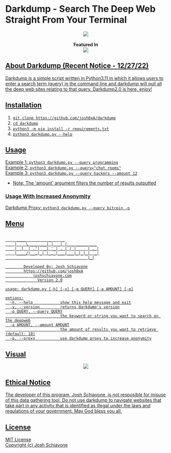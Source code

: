 # Darkdump - Search The Deep Web Straight From Your Terminal
<p align="center">
  <img src="https://github.com/josh0xA/darkdump/blob/main/imgs/ddumplogo.png?raw=true"</img>
  <br><br>
  <b>Featured In</b>
  <br>
  <a href="https://blackarch.org/sniffer.html"><img src="https://i.imgur.com/IPiAUZi.png">
</p>

## About Darkdump (Recent Notice - 12/27/22)
Darkdump is a simple script written in Python3.11 in which it allows users to enter a search term (query) in the command line and darkdump will pull all the deep web sites relating to that query. Darkdump2.0 is here, enjoy!
## Installation
1) ``git clone https://github.com/josh0xA/darkdump``<br/>
2) ``cd darkdump``<br/>
3) ``python3 -m pip install -r requirements.txt``<br/>
4) ``python3 darkdump.py --help``<br/>
## Usage 
Example 1: ``python3 darkdump.py --query programming``<br/>
Example 2: ``python3 darkdump.py --query="chat rooms"``<br/>
Example 3: ``python3 darkdump.py --query hackers --amount 12``<br/>

 - Note: The 'amount' argument filters the number of results outputted<br/>
  
### Usage With Increased Anonymity 
Darkdump Proxy: ``python3 darkdump.py --query bitcoin -p``<br/>
  
## Menu
```

     ____          _     _
    |    \ ___ ___| |_ _| |_ _ _____ ___
    |  |  | .'|  _| '_| . | | |     | . |
    |____/|__,|_| |_,_|___|___|_|_|_|  _|
                                    |_|

        Developed By: Josh Schiavone
        https://github.com/josh0xA
            joshschiavone.com
              Version 2.0

usage: darkdump.py [-h] [-v] [-q QUERY] [-a AMOUNT] [-p]

options:
  -h, --help            show this help message and exit
  -v, --version         returns darkdump's version
  -q QUERY, --query QUERY
                        the keyword or string you want to search on the deepweb
  -a AMOUNT, --amount AMOUNT
                        the amount of results you want to retrieve (default: 10)
  -p, --proxy           use darkdump proxy to increase anonymity

```
## Visual
<p align="center">
  <img src="https://github.com/josh0xA/darkdump/blob/main/imgs/dd_demo.png?raw=true">
</p>

## Ethical Notice
The developer of this program, Josh Schiavone, is not resposible for misuse of this data gathering tool. Do not use darkdump to navigate websites that take part in any activity that is identified as illegal under the laws and regulations of your government. May God bless you all. 

## License 
MIT License<br/>
Copyright (c) Josh Schiavone
